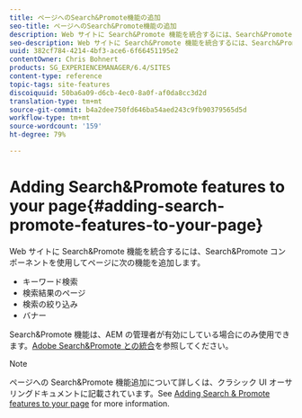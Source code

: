 ```yaml
---
title: ページへのSearch&Promote機能の追加
seo-title: ページへのSearch&Promote機能の追加
description: Web サイトに Search&Promote 機能を統合するには、Search&Promote コンポーネントを使用して、キーワード検索、検索結果のページ、検索の絞り込み、およびバナー機能をページに追加します。
seo-description: Web サイトに Search&Promote 機能を統合するには、Search&Promote コンポーネントを使用して、キーワード検索、検索結果のページ、検索の絞り込み、およびバナー機能をページに追加します。
uuid: 382cf784-4214-4bf3-ace6-6f66451195e2
contentOwner: Chris Bohnert
products: SG_EXPERIENCEMANAGER/6.4/SITES
content-type: reference
topic-tags: site-features
discoiquuid: 50ba6a09-d6cb-4ec0-8a0f-af0da8cc3d2d
translation-type: tm+mt
source-git-commit: b4a2dee750fd646ba54aed243c9fb90379565d5d
workflow-type: tm+mt
source-wordcount: '159'
ht-degree: 79%

---
```



# Adding Search&amp;Promote features to your page{#adding-search-promote-features-to-your-page}

Web サイトに Search&amp;Promote 機能を統合するには、Search&amp;Promote コンポーネントを使用してページに次の機能を追加します。

* キーワード検索
* 検索結果のページ
* 検索の絞り込み
* バナー

Search&amp;Promote 機能は、AEM の管理者が有効にしている場合にのみ使用できます。[Adobe Search&amp;Promote との統合](/help/sites-administering/search-and-promote.md)を参照してください。

>[!NOTE]
>
>ページへの Search&amp;Promote 機能追加について詳しくは、クラシック UI オーサリングドキュメントに記載されています。See [Adding Search &amp; Promote features to your page](/help/sites-classic-ui-authoring/classic-feature-search-promote.md) for more information.


